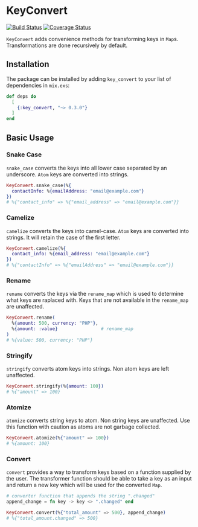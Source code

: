 # KeyConvert

[![Build Status](https://travis-ci.org/smitparaggua/key_convert.svg?branch=master)](https://travis-ci.org/smitparaggua/key_convert)
[![Coverage Status](https://coveralls.io/repos/github/smitparaggua/key_convert/badge.svg?branch=master)](https://coveralls.io/github/smitparaggua/key_convert?branch=master)

`KeyConvert` adds convenience methods for transforming keys in `Map`s.
Transformations are done recursively by default.

## Installation

The package can be installed by adding `key_convert` to your list of
dependencies in `mix.exs`:

```elixir
def deps do
  [
    {:key_convert, "~> 0.3.0"}
  ]
end
```

## Basic Usage

### Snake Case

`snake_case` converts the keys into all lower case separated by an underscore.
`Atom` keys are converted into strings.

```elixir
KeyConvert.snake_case(%{
  contactInfo: %{emailAddress: "email@example.com"}
})
# %{"contact_info" => %{"email_address" => "email@example.com"}}
```

### Camelize

`camelize` converts the keys into camel-case. `Atom` keys are converted into
strings. It will retain the case of the first letter.

```elixir
KeyConvert.camelize(%{
  contact_info: %{email_address: "email@example.com"}
})
# %{"contactInfo" => %{"emailAddress" => "email@example.com"}}
```

### Rename

`rename` converts the keys via the `rename_map` which is used to
determine what keys are raplaced with. Keys that are not available
in the `rename_map` are unaffected.

```elixir
KeyConvert.rename(
  %{amount: 500, currency: "PHP"},
  %{amount: :value}                # rename_map
)
# %{value: 500, currency: "PHP"}
```

### Stringify

`stringify` converts atom keys into strings. Non atom keys are left unaffected.

```elixir
KeyConvert.stringify(%{amount: 100})
# %{"amount" => 100}
```

### Atomize

`atomize` converts string keys to atom. Non string keys are unaffected.
Use this function with caution as atoms are not garbage collected.

```elixir
KeyConvert.atomize(%{"amount" => 100})
# %{amount: 100}
```

### Convert

`convert` provides a way to transform keys based on a function supplied
by the user. The transformer function should be able to take a key as an input
and return a new key which will be used for the converted `Map`.

```elixir
# converter function that appends the string ".changed"
append_change = fn key -> key <> ".changed" end

KeyConvert.convert(%{"total_amount" => 500}, append_change)
# %{"total_amount.changed" => 500}
```
